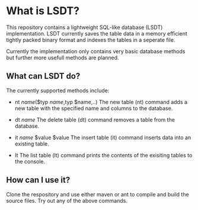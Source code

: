 # What is LSDT?
This repository contains a lightweight SQL-like database (LSDT) implementation.
LSDT currently saves the table data in a memory efficient tightly packed binary format and indexes the tables in a seperate file.


Currently the implementation only contains very basic database methods but further more usefull methods are planned.

## What can LSDT do?

The currently supported methods include:

- nt $name$($typ $name,$typ $name,..)
  The new table (nt) command adds a new table with the specified name and columns to the database.

- dt $name$
  The delete table (dt) command removes a table from the database.

- it $name$ $value $value
  The insert table (it) command inserts data into an existing table.

- lt
  The list table (lt) command prints the contents of the exisiting tables to the console.

## How can I use it?

Clone the respository and use either maven or ant to compile and build the source files. Try out any of the above commands.
